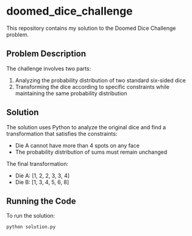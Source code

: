 # doomed_dice_challenge

This repository contains my solution to the Doomed Dice Challenge problem.

## Problem Description
The challenge involves two parts:
1. Analyzing the probability distribution of two standard six-sided dice
2. Transforming the dice according to specific constraints while maintaining the same probability distribution

## Solution
The solution uses Python to analyze the original dice and find a transformation that satisfies the  constraints:
- Die A cannot have more than 4 spots on any face
- The probability distribution of sums must remain unchanged

The final transformation:
- Die A: [1, 2, 2, 3, 3, 4]
- Die B: [1, 3, 4, 5, 6, 8]

## Running the Code
To run the solution:
```python
python solution.py
